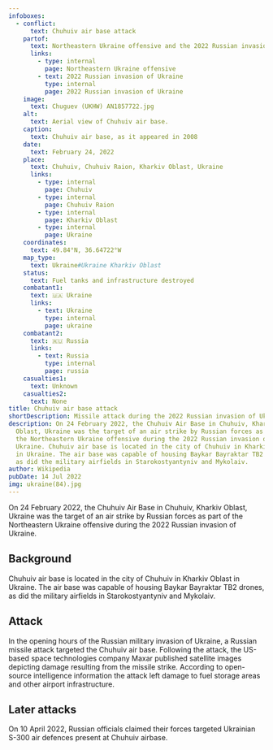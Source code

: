 ```yaml
---
infoboxes:
  - conflict:
      text: Chuhuiv air base attack
    partof:
      text: Northeastern Ukraine offensive and the 2022 Russian invasion of Ukraine
      links:
        - type: internal
          page: Northeastern Ukraine offensive
        - text: 2022 Russian invasion of Ukraine
          type: internal
          page: 2022 Russian invasion of Ukraine
    image:
      text: Chuguev (UKHW) AN1857722.jpg
    alt:
      text: Aerial view of Chuhuiv air base.
    caption:
      text: Chuhuiv air base, as it appeared in 2008
    date:
      text: February 24, 2022
    place:
      text: Chuhuiv, Chuhuiv Raion, Kharkiv Oblast, Ukraine
      links:
        - type: internal
          page: Chuhuiv
        - type: internal
          page: Chuhuiv Raion
        - type: internal
          page: Kharkiv Oblast
        - type: internal
          page: Ukraine
    coordinates:
      text: 49.84°N, 36.64722°W
    map_type:
      text: Ukraine#Ukraine Kharkiv Oblast
    status:
      text: Fuel tanks and infrastructure destroyed
    combatant1:
      text: 🇺🇦 Ukraine
      links:
        - text: Ukraine
          type: internal
          page: ukraine
    combatant2:
      text: 🇷🇺 Russia
      links:
        - text: Russia
          type: internal
          page: russia
    casualties1:
      text: Unknown
    casualties2:
      text: None
title: Chuhuiv air base attack
shortDescription: Missile attack during the 2022 Russian invasion of Ukraine
description: On 24 February 2022, the Chuhuiv Air Base in Chuhuiv, Kharkiv
  Oblast, Ukraine was the target of an air strike by Russian forces as part of
  the Northeastern Ukraine offensive during the 2022 Russian invasion of
  Ukraine. Chuhuiv air base is located in the city of Chuhuiv in Kharkiv Oblast
  in Ukraine. The air base was capable of housing Baykar Bayraktar TB2 drones,
  as did the military airfields in Starokostyantyniv and Mykolaiv.
author: Wikipedia
pubDate: 14 Jul 2022
img: ukraine(84).jpg
---
```


On 24 February 2022, the Chuhuiv Air Base in Chuhuiv, Kharkiv Oblast, Ukraine was the target of an air strike by Russian forces as part of the Northeastern Ukraine offensive during the 2022 Russian invasion of Ukraine.

## Background

Chuhuiv air base is located in the city of Chuhuiv in Kharkiv Oblast in Ukraine. The air base was capable of housing Baykar Bayraktar TB2 drones, as did the military airfields in Starokostyantyniv and Mykolaiv.

## Attack

In the opening hours of the Russian military invasion of Ukraine, a Russian missile attack targeted the Chuhuiv air base. Following the attack, the US-based space technologies company Maxar published satellite images depicting damage resulting from the missile strike. According to open-source intelligence information the attack left damage to fuel storage areas and other airport infrastructure.

## Later attacks

On 10 April 2022, Russian officials claimed their forces targeted Ukrainian S-300 air defences present at Chuhuiv airbase.


